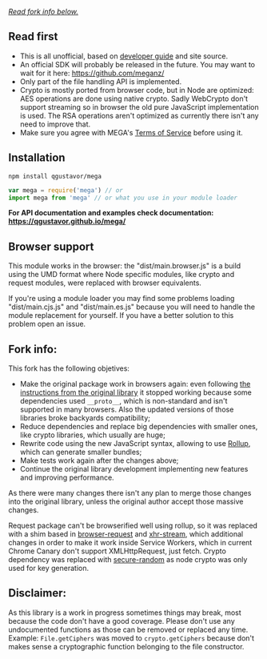 *[Read fork info below.](#fork-info)*

## Read first

- This is all unofficial, based on [developer guide](https://mega.nz/#developers) and site source.
- An official SDK will probably be released in the future. You may want to wait for it here: https://github.com/meganz/
- Only part of the file handling API is implemented.
- Crypto is mostly ported from browser code, but in Node are optimized: AES operations are done using native crypto. Sadly WebCrypto don't support streaming so in browser the old pure JavaScript implementation is used. The RSA operations aren't optimized as currently there isn't any need to improve that.
- Make sure you agree with MEGA's [Terms of Service](https://mega.nz/#terms) before using it.

## Installation

```shell
npm install qgustavor/mega
```

```javascript
var mega = require('mega') // or
import mega from 'mega' // or what you use in your module loader
```

**For API documentation and examples check documentation: https://qgustavor.github.io/mega/**

## Browser support

This module works in the browser: the "dist/main.browser.js" is a build using the UMD format where Node specific modules, like crypto and request modules, were replaced with browser equivalents.

If you're using a module loader you may find some problems loading "dist/main.cjs.js" and "dist/main.es.js" because you will need to handle the module replacement for yourself. If you have a better solution to this problem open an issue.

## Fork info:

This fork has the following objetives:

* Make the original package work in browsers again: even following [the instructions from the original library](https://github.com/tonistiigi/mega#browser-support) it stopped working because some dependencies used `__proto__`, which is non-standard and isn't supported in many browsers. Also the updated versions of those libraries broke backyards compatibility;
* Reduce dependencies and replace big dependencies with smaller ones, like crypto libraries, which usually are huge;
* Rewrite code using the new JavaScript syntax, allowing to use [Rollup](http://rollupjs.org/), which can generate smaller bundles;
* Make tests work again after the changes above;
* Continue the original library development implementing new features and improving performance.

As there were many changes there isn't any plan to merge those changes into the original library, unless the original author accept those massive changes.

Request package can't be browserified well using rollup, so it was replaced with a shim based in [browser-request](https://www.npmjs.com/package/browser-request) and [xhr-stream](https://www.npmjs.com/package/xhr-stream), which additional changes in order to make it work inside Service Workers, which in current Chrome Canary don't support XMLHttpRequest, just fetch. Crypto dependency was replaced with [secure-random](https://www.npmjs.com/package/secure-random) as node crypto was only used for key generation.

## Disclaimer:

As this library is a work in progress sometimes things may break, most because the code don't have a good coverage. Please don't use any undocumented functions as those can be removed or replaced any time. Example: `File.getCiphers` was moved to `crypto.getCiphers` because don't makes sense a cryptographic function belonging to the file constructor.
